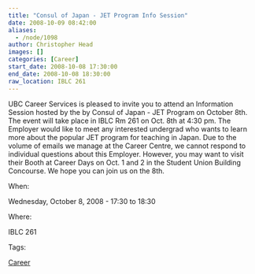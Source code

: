 ```yaml
---
title: "Consul of Japan - JET Program Info Session"
date: 2008-10-09 08:42:00
aliases:
  - /node/1098
author: Christopher Head
images: []
categories: [Career]
start_date: 2008-10-08 17:30:00
end_date: 2008-10-08 18:30:00
raw_location: IBLC 261
---
```


UBC Career Services is pleased to invite you to attend an Information Session hosted by the by Consul of Japan - JET Program on October 8th. The event will take place in IBLC Rm 261 on Oct. 8th at 4:30 pm. The Employer would like to meet any interested undergrad who wants to learn more about the popular JET program for teaching in Japan. Due to the volume of emails we manage at the Career Centre, we cannot respond to individual questions about this Employer.
However, you may want to visit their Booth at Career Days on Oct. 1 and 2 in the Student Union Building Concourse. We hope you can join us on the 8th.

When: 

Wednesday, October 8, 2008 - 17:30 to 18:30

Where: 

IBLC 261

Tags: 

[Career](/career)
